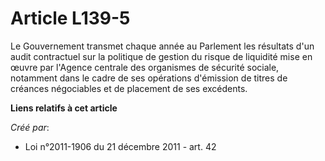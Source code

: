 # Article L139-5

Le  Gouvernement transmet chaque année au Parlement les résultats d'un  audit contractuel sur la politique de gestion du
risque de liquidité  mise en œuvre par l'Agence centrale des organismes de sécurité sociale,  notamment dans le cadre de ses
opérations d'émission de titres de  créances négociables et de placement de ses excédents.

**Liens relatifs à cet article**

_Créé par_:

  - Loi n°2011-1906 du 21 décembre 2011 - art. 42
